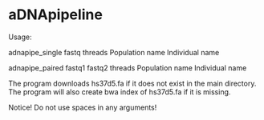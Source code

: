 # aDNApipeline

Usage:

adnapipe_single fastq threads Population name Individual name

adnapipe_paired fastq1 fastq2 threads Population name Individual name

The program downloads hs37d5.fa if it does not exist in the main directory. The program will also create bwa index of hs37d5.fa if it is missing.

Notice! Do not use spaces in any arguments!
